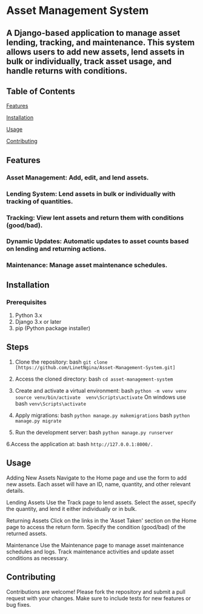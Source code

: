 # Asset Management System
## A Django-based application to manage asset lending, tracking, and maintenance. This system allows users to add new assets, lend assets in bulk or individually, track asset usage, and handle returns with conditions.

## Table of Contents
 [Features](#Features)
 
 [Installation](#Installation)
 
 [Usage](#Usage)
 
 [Contributing](#Contributing)
## Features
### Asset Management: Add, edit, and lend assets.
### Lending System: Lend assets in bulk or individually with tracking of quantities.
### Tracking: View lent assets and return them with conditions (good/bad).
### Dynamic Updates: Automatic updates to asset counts based on lending and returning actions.
### Maintenance: Manage asset maintenance schedules.
## Installation
### Prerequisites
1. Python 3.x
2. Django 3.x or later
3. pip (Python package installer)
## Steps
1. Clone the repository:
bash `git clone [https://github.com/LinetNgina/Asset-Management-System.git]`

2. Access the cloned directory:
   bash `cd asset-management-system`

3. Create and activate a virtual environment:
    bash `python -m venv venv
    source venv/bin/activate 
    venv\Scripts\activate`
On windows use bash `venv\Scripts\activate`
4. Apply migrations:
   bash `python manage.py makemigrations`
   bash `python manage.py migrate`

5. Run the development server:
   bash `python manage.py runserver`

6.Access the application at:
   bash `http://127.0.0.1:8000/.`
## Usage
Adding New Assets
Navigate to the Home page and use the form to add new assets. Each asset will have an ID, name, quantity, and other relevant details.

Lending Assets
Use the Track page to lend assets. Select the asset, specify the quantity, and lend it either individually or in bulk.

Returning Assets
Click on the links in the 'Asset Taken' section on the Home page to access the return form. Specify the condition (good/bad) of the returned assets.

Maintenance
Use the Maintenance page to manage asset maintenance schedules and logs. Track maintenance activities and update asset conditions as necessary.

## Contributing
Contributions are welcome! Please fork the repository and submit a pull request with your changes. Make sure to include tests for new features or bug fixes.

